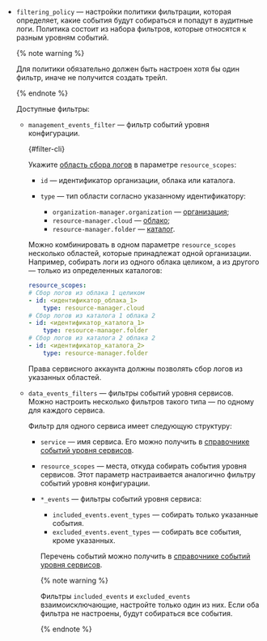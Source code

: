 * `filtering_policy` — настройки политики фильтрации, которая определяет, какие события будут собираться и попадут в аудитные логи. Политика состоит из набора фильтров, которые относятся к разным уровням событий.

    {% note warning %}

    Для политики обязательно должен быть настроен хотя бы один фильтр, иначе не получится создать трейл.

    {% endnote %}

    Доступные фильтры:

    * `management_events_filter` — фильтр событий уровня конфигурации.

        {#filter-cli}

        Укажите [область сбора логов](../../audit-trails/concepts/trail.md#collecting-area) в параметре `resource_scopes`:

        * `id` — идентификатор организации, облака или каталога.
        * `type` — тип области согласно указанному идентификатору:

            * `organization-manager.organization` — [организация](../../organization/concepts/organization.md);
            * `resource-manager.cloud` — [облако](../../resource-manager/concepts/resources-hierarchy.md#cloud);
            * `resource-manager.folder` — [каталог](../../resource-manager/concepts/resources-hierarchy.md#folder).

        Можно комбинировать в одном параметре `resource_scopes` несколько областей, которые принадлежат одной организации. Например, собирать логи из одного облака целиком, а из другого — только из определенных каталогов:

        ```yaml
        resource_scopes:
        # Сбор логов из облака 1 целиком
        - id: <идентификатор_облака_1>
            type: resource-manager.cloud
        # Сбор логов из каталога 1 облака 2
        - id: <идентификатор_каталога_1>
            type: resource-manager.folder
        # Сбор логов из каталога 2 облака 2
        - id: <идентификатор_каталога_2>
            type: resource-manager.folder
        ```

        Права сервисного аккаунта должны позволять сбор логов из указанных областей.

    * `data_events_filters` — фильтры событий уровня сервисов. Можно настроить несколько фильтров такого типа — по одному для каждого сервиса.

        Фильтр для одного сервиса имеет следующую структуру:

        * `service` — имя сервиса. Его можно получить в [справочнике событий уровня сервисов](../../audit-trails/concepts/events-data-plane.md).

        * `resource_scopes` — места, откуда собирать события уровня сервисов. Этот параметр настраивается аналогично фильтру событий уровня конфигурации.

        * `*_events` — фильтры событий уровня сервиса:

            * `included_events.event_types` — собирать только указанные события.
            * `excluded_events.event_types` — собирать все события, кроме указанных.

            Перечень событий можно получить в [справочнике событий уровня сервисов](../../audit-trails/concepts/events-data-plane.md).

            {% note warning %}

            Фильтры `included_events` и `excluded_events` взаимоисключающие, настройте только один из них. Если оба фильтра не настроены, будут собираться все события.

            {% endnote %}
